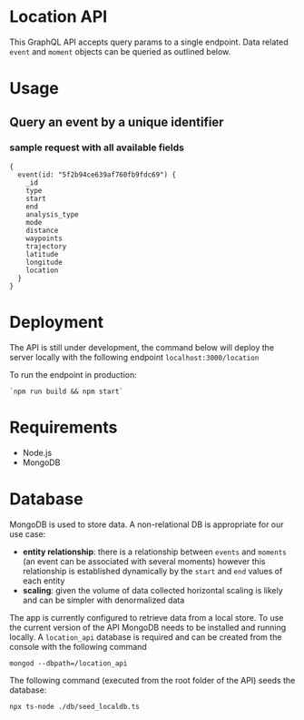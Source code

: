 # Location API

This GraphQL API accepts query params to a single endpoint. Data related `event` and `moment` objects can be queried as outlined below.

# Usage
## Query an ​event​ by a unique identifier
### sample request with all available fields
```console
{
  event(id: "5f2b94ce639af760fb9fdc69") { 
    _id
    type
    start
    end
    analysis_type
    mode
    distance
    waypoints
    trajectory
    latitude
    longitude
    location
  }
}
```

# Deployment

The API is still under development, the command below will deploy the server locally with the following endpoint
`localhost:3000/location`

To run the endpoint in production:
```console
`npm run build && npm start`
```

# Requirements
- Node.js
- MongoDB

# Database
MongoDB is used to store data. A non-relational DB is appropriate for our use case:
- **entity relationship**: there is a relationship between `events` and `moments` (an event can be associated with several moments) however this relationship is established dynamically by the `start` and `end` values of each entity
- **scaling**: given the volume of data collected horizontal scaling is likely and can be simpler with denormalized data 

The app is currently configured to retrieve data from a local store. To use the current version of the API MongoDB needs to be installed and running locally. A `location_api` database is required and can be created from the console with the following command
```console
mongod --dbpath=/location_api
```
The following command (executed from the root folder of the API) seeds the database: 
```console
npx ts-node ./db/seed_localdb.ts
```



